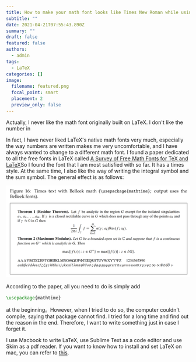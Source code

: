 ```yaml
---
title: How to make your math font looks like Times New Roman while using LaTeX on mac?
subtitle: ""
date: 2021-04-21T07:55:43.890Z
summary: ""
draft: false
featured: false
authors:
  - admin
tags:
  - LaTeX
categories: []
image:
  filename: featured.png
  focal_point: smart
  placement: 2
  preview_only: false
---
```

Actually, I never like the math font originally built on LaTeX. I don't like the number in 

In fact, I have never liked LaTeX's native math fonts very much, especially the way numbers are written makes me very uncomfortable, and I have always wanted to change to a different math font. I found a paper dedicated to all the free fonts in LaTeX called [A Survey of Free Math Fonts for TeX and LaTeX](http://www.nic.funet.fi/index/TeX/CTAN/info/Free_Math_Font_Survey/survey.pdf)So I found the font that I am most satisfied with so far. It has a times style. At the same time, I also like the way of writing the integral symbol and the sum symbol. The general effect is as follows:

![](截屏2021-04-21-下午4.18.31.png)

According to the paper, all you need to do is simply add

```tex
\usepackage{mathtime}
```

at the beginning。However, when I tried to do so,  the computer couldn't compile, saying that package cannot find. I tried for a long time and find out the reason in the end. Therefore, I want to write something just in case I forget it.

I use Macbook to write LaTeX, use Sublime Text as a code editor and use Skim as a pdf reader. If you want to know how to install and set LaTeX on mac, you can refer to [this](https://link.zhihu.com/?target=https%3A//www.jianshu.com/p/b1e3b029ded5).